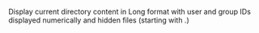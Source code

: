 Display current directory content in Long format with user and group IDs displayed numerically and hidden files (starting with .)
